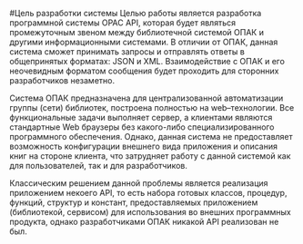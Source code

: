 #Цель разработки системы
Целью работы является разработка программной системы OPAC API, которая будет являться промежуточным звеном между библиотечной системой ОПАК и другими информационными системами. В отличии от ОПАК, данная система сможет принимать запросы и отправлять ответы в общепринятых форматах: JSON и XML. Взаимодействие с ОПАК и его неочевидным форматом сообщения будет проходить для сторонних разработчиков незаметно.

Система ОПАК предназначена для централизованной автоматизации группы (сети) библиотек, построена полностью на web–технологии. Все функциональные задачи выполняет сервер, а клиентами являются стандартные Web браузеры без какого-либо специализированного программного обеспечения. Однако, данная система не предоставляет возможность конфигурации внешнего вида приложения и описания книг на стороне клиента, что затрудняет работу с данной системой как для пользователей, так и для разработчиков.  

Классическим решением данной проблемы является реализация приложением некоего API, то есть  набора готовых классов, процедур, функций, структур и констант, предоставляемых приложением (библиотекой, сервисом) для использования во внешних программных продукта, однако разработчиками ОПАК никакой API реализован не был.
